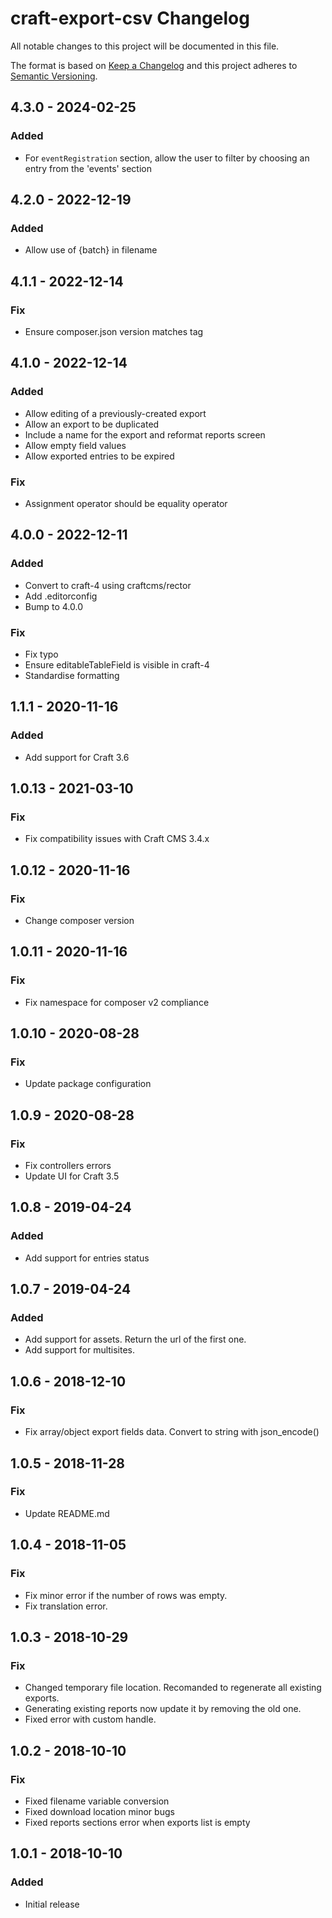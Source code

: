 # craft-export-csv Changelog

All notable changes to this project will be documented in this file.

The format is based on [Keep a Changelog](http://keepachangelog.com/) and this project adheres to [Semantic Versioning](http://semver.org/).

## 4.3.0 - 2024-02-25
### Added
- For `eventRegistration` section, allow the user to filter by choosing an entry from the 'events' section

## 4.2.0 - 2022-12-19
### Added
- Allow use of {batch} in filename

## 4.1.1 - 2022-12-14
### Fix
- Ensure composer.json version matches tag

## 4.1.0 - 2022-12-14
### Added
- Allow editing of a previously-created export
- Allow an export to be duplicated
- Include a name for the export and reformat reports screen
- Allow empty field values
- Allow exported entries to be expired
### Fix
- Assignment operator should be equality operator

## 4.0.0 - 2022-12-11
### Added
- Convert to craft-4 using craftcms/rector
- Add .editorconfig
- Bump to 4.0.0
### Fix
- Fix typo
- Ensure editableTableField is visible in craft-4
-  Standardise formatting

## 1.1.1 - 2020-11-16
### Added
- Add support for Craft 3.6

## 1.0.13 - 2021-03-10
### Fix
- Fix compatibility issues with Craft CMS 3.4.x

## 1.0.12 - 2020-11-16
### Fix
- Change composer version

## 1.0.11 - 2020-11-16
### Fix
- Fix namespace for composer v2 compliance

## 1.0.10 - 2020-08-28
### Fix
- Update package configuration

## 1.0.9 - 2020-08-28
### Fix
- Fix controllers errors
- Update UI for Craft 3.5

## 1.0.8 - 2019-04-24
### Added
- Add support for entries status

## 1.0.7 - 2019-04-24
### Added
- Add support for assets. Return the url of the first one.
- Add support for multisites.

## 1.0.6 - 2018-12-10
### Fix
- Fix array/object export fields data. Convert to string with json_encode()

## 1.0.5 - 2018-11-28
### Fix
- Update README.md

## 1.0.4 - 2018-11-05
### Fix
- Fix minor error if the number of rows was empty.
- Fix translation error.

## 1.0.3 - 2018-10-29
### Fix
- Changed temporary file location. Recomanded to regenerate all existing exports.
- Generating existing reports now update it by removing the old one.
- Fixed error with custom handle.

## 1.0.2 - 2018-10-10
### Fix
- Fixed filename variable conversion
- Fixed download location minor bugs
- Fixed reports sections error when exports list is empty

## 1.0.1 - 2018-10-10
### Added
- Initial release
